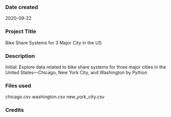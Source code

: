 ### Date created
2020-09-22

### Project Title
Bike Share Systems for 3 Major City in the US

### Description
Initial:
Explore data related to bike share systems for three major cities in the United States—Chicago, New York City, and Washington by Python

### Files used
chicago.csv
washington.csv
new_york_city.csv

### Credits
#
